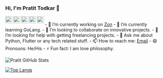 ### Hi, I'm Pratit Todkar 👋

<a target="_blank" href="https://www.linkedin.com/in/pratit-todkar/">
  <img align="left" alt="LinkdeIN" width="22px" src="https://cdn.jsdelivr.net/npm/simple-icons@v3/icons/linkedin.svg" />
</a>
<a target="_blank" href="https://api.whatsapp.com/send?phone=917738472965">
  <img align="left" alt="Whatsapp" width="22px" src="https://cdn.jsdelivr.net/npm/simple-icons@v3/icons/whatsapp.svg" />
</a>
<a target="_blank" href="https://www.instagram.com/pratit_todkar/">
  <img align="left" alt="Instagram" width="22px" src="https://cdn.jsdelivr.net/npm/simple-icons@v3/icons/instagram.svg" />
</a>
<a target="_blank" href="mailto:pratittodkar@gmail.com">
  <img align="left" alt="Gmail" width="22px" src="https://cdn.jsdelivr.net/npm/simple-icons@v3/icons/gmail.svg" />
</a>
<a target="_blank" href="https://fb.com/Pratit123">
  <img align="left" alt="Facebook" width="22px" src="https://cdn.jsdelivr.net/npm/simple-icons@v3/icons/facebook.svg" />
</a>  
<br>
- 🔭 I’m currently working on <a href="https://github.com/pratit989/ZON">Zon</a>   
- 🌱 I’m currently learning GoLang.    
- 👯 I’m looking to collaborate on innovative projects.    
- 🤔 I’m looking for help with getting freelancing projects.    
- 💬 Ask me about Python, Flutter or any tech related stuff.    
- 📫 How to reach me: <a href="mailto:pratittodkar@gmail.com">Email</a>    
- 😄 Pronouns: He/His    
- ⚡ Fun fact: I am love philosophy.      


![Pratit GitHub Stats](https://github-readme-stats.vercel.app/api?username=pratit989&show_icons=true)  

[![Top Langs](https://github-readme-stats.vercel.app/api/top-langs/?username=pratit989)](https://github.com/pratit989/github-readme-stats)  

